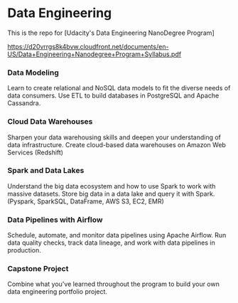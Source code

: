 # Data Engineering

This is the repo for [Udacity's Data Engineering NanoDegree Program]

https://d20vrrgs8k4bvw.cloudfront.net/documents/en-US/Data+Engineering+Nanodegree+Program+Syllabus.pdf


### Data Modeling

Learn to create relational and NoSQL data models to fit the diverse needs of data consumers. Use ETL to build databases in PostgreSQL and Apache Cassandra.

### Cloud Data Warehouses

Sharpen your data warehousing skills and deepen your understanding of data infrastructure. Create cloud-based data warehouses on Amazon Web Services (Redshift)

### Spark and Data Lakes

Understand the big data ecosystem and how to use Spark to work with massive datasets. Store big data in a data lake and query it with Spark. (Pyspark, SparkSQL, DataFrame, AWS S3, EC2, EMR)

### Data Pipelines with Airflow

Schedule, automate, and monitor data pipelines using Apache Airflow. Run data quality checks, track data lineage, and work with data pipelines in production.

### Capstone Project

Combine what you've learned throughout the program to build your own data engineering portfolio project.
